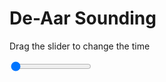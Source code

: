 <h1>De-Aar Sounding</h1>
<p>Drag the slider to change the time</p>

<div class="slidecontainer">
<input oninput='setImage(this)' class="slider" type="range" min="0" max="5" value="0" step="1" />
<img id='img'/>
</div>

<script>
var img = document.getElementById('img');
var img_array = ['/assets/images/skwt/skd_dea_wrfout_d01_2020-07-12_12:00:00.png',
'/assets/images/skwt/skd_dea_wrfout_d01_2020-07-12_18:00:00.png',
'/assets/images/skwt/skd_dea_wrfout_d01_2020-07-13_00:00:00.png',
'/assets/images/skwt/skd_dea_wrfout_d01_2020-07-13_06:00:00.png',
'/assets/images/skwt/skd_dea_wrfout_d01_2020-07-13_12:00:00.png',];
function setImage(obj)
{
        var value = obj.value;
        img.src = img_array[value];

}
</script>
